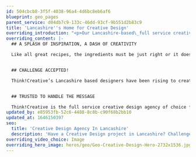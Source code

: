```yaml
---
id: 504cbcb8-3f5f-4038-96a4-4d6bc8eb6af6
blueprint: geo_pages
parent_service: d04db7c9-133c-46dd-93cf-9b551d2b83c9
title: 'Lancashire''s Home for Creative Design'
overriding_introduction: "<p>Our Lancashire-based\_full service creative design studio has been producing design work of the highest quality for over a decade. Working with companies large and small has given our designers the know-how required to make your creative design project stand out and still be true to the brand.</p>"
overriding_content: |-
  ## A SPLASH OF INSPIRATION, A DASH OF CREATIVITY

  Like all great recipes, the ingredients must be just right or it doesn’t work. The same can be said about your creative design project. With the right mix of your brand guidelines, messaging, tone of voice, and our Lancashire based designers’ creativity, your message can really stand out in any situation.


  ## CHALLENGE ACCEPTED!

  Think!Creative’s Lancashire based designers have been rising to creative design challenges for over a decade. We love taking a brief and showing what’s possible. And we love exceeding expectations, whether on deadlines, budget or creatively. It’s the reason why companies like Utiligroup, BP and BAE Systems come back time and again. [See why here.](/work)


  ## TRUSTED TO HANDLE THE MESSAGE

  Think!Creative is the full service creative design agency of choice for companies like BP, BAE Systems and Utiligroup. Why? Because we give every brief the same dose of passion, invention and creative power, to create results that are engagingly different every time. [Talk to us now about your Lancashire Design project.](/contact)
updated_by: e85953fb-52c6-4488-8c8b-c90f68b2bb10
updated_at: 1646150397
seo:
  title: 'Creative Design Agency In Lancashire'
  description: 'Have a Creative Design project in Lancashire? Challenge Think!Creative’s creative design experts. Call us on 01253 297900.'
overriding_video_choice: Image
overriding_hero_image: heros/geo/Geo-Creative-Design-Hero-2732x1536.jpg
---
```

